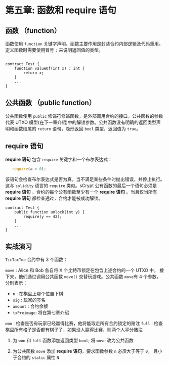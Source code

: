 # 第五章: 函数和 require 语句

## 函数 （function）

函数使用 `function` 关键字声明。函数主要作用是封装合约内部逻辑及代码重用。定义函数时需要使用冒号 `:` 来说明返回值的类型。

```

contract Test {
    function valueOf(int x) : int {
        return x;
    }
    ...
}

```

## 公共函数 （public function）

公共函数使用 `public` 修饰符修饰函数，是外部调用合约的接口。公共函数的参数代表 UTXO 模型(在下一章介绍)中的解锁参数。公共函数没有明确的返回类型声明和函数结尾的 `return` 语句，隐形返回 `bool` 类型，返回值为 `true`。

## require 语句

**require 语句** 包含 `require` 关键字和一个布尔表达式：

```javascript
   require(a > 0);
```

该语句会检查布尔表达式是否为真。当不满足某些条件时抛出错误，并停止执行。这与 `solidity` 语言的 `require` 类似。sCrypt 公有函数的最后一个语句必须是 **require 语句** ，合约的每个公有函数至少有一个 **require 语句** 。当且仅当所有**require 语句** 都检查通过，合约才能被成功解锁。

```
contract Test {
    public function unlock(int y) {
        require(y == 42);
    }
    ...
}
```


## 实战演习

`TicTacToe` 合约中有 3 个函数：

`move` : Alice 和 Bob 各自将 X 个比特币锁定在包含上述合约的一个 UTXO 中。 接下来，他们通过调用公共函数 `move()` 交替玩游戏。公共函数 `move`有 4 个参数，分别表示：

-  `n` : 在棋盘上哪个位置下棋
-  `sig` : 玩家的签名
-  `amount` : 合约余额
-  `txPreimage`: 将在第七章介绍


`won` : 检查是否有玩家已经赢得比赛，他将能取走所有合约锁定的赌注
`full` : 检查棋盘所有格子是否都有棋子了，如果没人赢得比赛，则两个人平分赌注

1. 为 `won` 和 `full` 函数添加返回类型 `bool`; 将 `move` 改为公共函数

2. 为公共函数 `move` 添加 **require 语句**，要求函数参数 `n` 必须大于等于 `0`， 且小于合约的 `static` 属性 `N`


